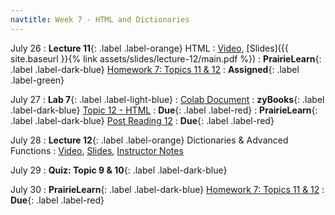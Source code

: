 ```yaml
---
navtitle: Week 7 - HTML and Dictionaries 
---
```


July 26 
: **Lecture 11**{: .label .label-orange} HTML
  : [Video](#), [Slides]({{ site.baseurl }}{% link assets/slides/lecture-12/main.pdf %})
: **PrairieLearn**{: .label .label-dark-blue}  [Homework 7: Topics 11 & 12](#)
  : **Assigned**{: .label .label-green} 

July 27
: **Lab 7**{: .label .label-light-blue}
  : [Colab Document](#)
: **zyBooks**{: .label .label-dark-blue} [Topic 12 - HTML](#)
  : **Due**{: .label .label-red} 
: **PrairieLearn**{: .label .label-dark-blue}  [Post Reading 12](#)
  : **Due**{: .label .label-red} 

July 28
: **Lecture 12**{: .label .label-orange} Dictionaries & Advanced Functions
  : [Video](#), [Slides](#), [Instructor Notes](#)

July 29
: **Quiz: Topic 9 & 10**{: .label .label-dark-blue}  

July 30
: **PrairieLearn**{: .label .label-dark-blue}  [Homework 7: Topics 11 & 12](#)
  : **Due**{: .label .label-red} 
